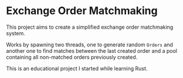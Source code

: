 # Exchange Order Matchmaking
This project aims to create a simplified exchange order matchmaking system.  

Works by spawning two threads, one to generate random `Orders` and another one to find matches between the last created order and a pool containing all non-matched orders previously created.

This is an educational project I started while learning Rust.  
